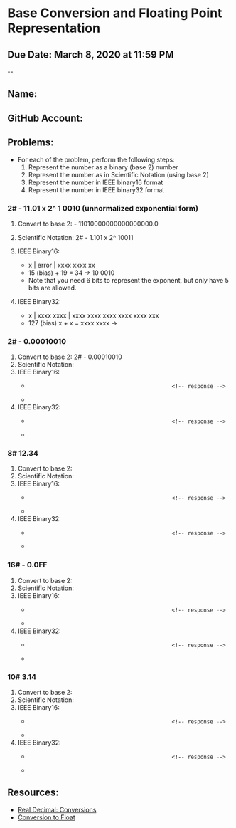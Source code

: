# Base Conversion and Floating Point Representation
## Due Date: March 8, 2020 at 11:59 PM
--
## Name:                                 <!-- response -->
## GitHub Account:                       <!-- response -->

## Problems:
* For each of the problem, perform the following steps:
  1. Represent the number as a binary (base 2) number
  1. Represent the number as in Scientific Notation (using base 2)
  1. Represent the number in IEEE binary16 format
  1. Represent the number in IEEE binary32 format

### 2# - 11.01 x 2^ 1 0010  (unnormalized exponential form)

  1. Convert to base 2: - 11010000000000000000.0        <!-- response -->

  1. Scientific Notation: 2# - 1.101 x 2^ 10011         <!-- response -->

  1. IEEE Binary16: 
     * x | error | xxxx xxxx xx                         <!-- response -->
     * 15 (bias) + 19 = 34 -> 10 0010 
     * Note that you need 6 bits to represent the exponent, but only have 5 bits are allowed.

  1. IEEE Binary32:
     * x | xxxx xxxx | xxxx xxxx xxxx xxxx xxxx xxx     <!-- response -->
     * 127 (bias)  x + x = xxxx xxxx ->                 


### 2# - 0.00010010 

  1. Convert to base 2: 2# - 0.00010010                 <!-- response -->
  1. Scientific Notation:                               <!-- response -->
  1. IEEE Binary16:
     *                                                  <!-- response -->
     *
  1. IEEE Binary32:
     *                                                  <!-- response -->
     *


### 8#  12.34
  1. Convert to base 2:                                 <!-- response -->
  1. Scientific Notation:                               <!-- response -->
  1. IEEE Binary16:
     *                                                  <!-- response -->
     *
  1. IEEE Binary32:
     *                                                  <!-- response -->
     *

### 16# - 0.0FF
  1. Convert to base 2:                                 <!-- response -->
  1. Scientific Notation:                               <!-- response -->
  1. IEEE Binary16:
     *                                                  <!-- response -->
     *
  1. IEEE Binary32:
     *                                                  <!-- response -->
     *


### 10# 3.14
  1. Convert to base 2:                                 <!-- response -->
  1. Scientific Notation:                               <!-- response -->
  1. IEEE Binary16:
     *                                                  <!-- response -->
     *
  1. IEEE Binary32:
     *                                                  <!-- response -->
     *

## Resources: 
  * [Real Decimal: Conversions](https://docs.google.com/spreadsheets/d/1aMvlfw_rzvYBObT94dX8v_O0EgELHgWrmZgWKmoLY7s/edit#gid=1434558784)
  * [Conversion to Float](https://github.com/COMP122/class-material/blob/main/LectureNotes/format_encodings/Oct_7/Conversion_2Float.md)

